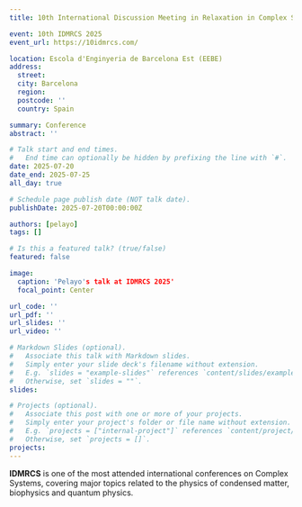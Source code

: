 ```yaml
---
title: 10th International Discussion Meeting in Relaxation in Complex Systems 2025

event: 10th IDMRCS 2025
event_url: https://10idmrcs.com/

location: Escola d'Enginyeria de Barcelona Est (EEBE)
address:
  street:
  city: Barcelona
  region:
  postcode: ''
  country: Spain

summary: Conference
abstract: ''

# Talk start and end times.
#   End time can optionally be hidden by prefixing the line with `#`.
date: 2025-07-20
date_end: 2025-07-25
all_day: true

# Schedule page publish date (NOT talk date).
publishDate: 2025-07-20T00:00:00Z

authors: [pelayo]
tags: []

# Is this a featured talk? (true/false)
featured: false

image:
  caption: 'Pelayo's talk at IDMRCS 2025'
  focal_point: Center

url_code: ''
url_pdf: ''
url_slides: ''
url_video: ''

# Markdown Slides (optional).
#   Associate this talk with Markdown slides.
#   Simply enter your slide deck's filename without extension.
#   E.g. `slides = "example-slides"` references `content/slides/example-slides.md`.
#   Otherwise, set `slides = ""`.
slides:

# Projects (optional).
#   Associate this post with one or more of your projects.
#   Simply enter your project's folder or file name without extension.
#   E.g. `projects = ["internal-project"]` references `content/project/deep-learning/index.md`.
#   Otherwise, set `projects = []`.
projects:
---
```


**IDMRCS** is one of the most attended international conferences on Complex Systems, covering major topics related to the physics of condensed matter, biophysics and quantum physics.



